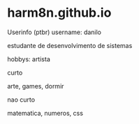 # harm8n.github.io

Userinfo (ptbr)
username: danilo

estudante de desenvolvimento de sistemas

hobbys: artista

curto

arte, games, dormir

nao curto

matematica, numeros, css

